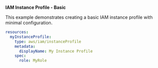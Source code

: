 **IAM Instance Profile - Basic**

This example demonstrates creating a basic IAM instance profile with minimal configuration.

```yaml
resources:
  myInstanceProfile:
    type: aws/iam/instanceProfile
    metadata:
      displayName: My Instance Profile
    spec:
      role: MyRole
``` 